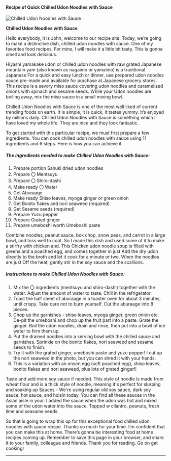             

#### Recipe of Quick Chilled Udon Noodles with Sauce

![Chilled Udon Noodles with Sauce](https://img-global.cpcdn.com/recipes/4835161284804608/751x532cq70/chilled-udon-noodles-with-sauce-recipe-main-photo.jpg)

**Chilled Udon Noodles with Sauce**

Hello everybody, it is John, welcome to our recipe site. Today, we’re going to make a distinctive dish, chilled udon noodles with sauce. One of my favorites food recipes. For mine, I will make it a little bit tasty. This is gonna smell and look delicious.

Hiyashi yamakake udon or chilled udon noodles with raw grated Japanese mountain yam (also known as nagaimo or yamaimo) is a traditional Japanese For a quick and easy lunch or dinner, use prepared udon noodles sauce pre-made and available for purchase at Japanese grocery stores. This recipe is a savory miso sauce covering udon noodles and caramelized onions with spinach and sesame seeds. While your Udon noodles are boiling away, mix the miso sauce in a small mixing bowl.

Chilled Udon Noodles with Sauce is one of the most well liked of current trending foods on earth. It is simple, it is quick, it tastes yummy. It’s enjoyed by millions daily. Chilled Udon Noodles with Sauce is something which I have loved my whole life. They are nice and they look fantastic.

To get started with this particular recipe, we must first prepare a few ingredients. You can cook chilled udon noodles with sauce using 11 ingredients and 6 steps. Here is how you can achieve it.

##### The ingredients needed to make Chilled Udon Noodles with Sauce:

1.  Prepare portion Sanuki dried udon noodles
2.  Prepare 〇 Mentsuyu
3.  Prepare 〇 Shiro-dashi
4.  Make ready 〇 Water
5.  Get Aburaage
6.  Make ready Shiso leaves, myoga ginger or green onion
7.  Get Bonito flakes and nori seaweed (required)
8.  Get Sesame seeds (required)
9.  Prepare Yuzu pepper
10.  Prepare Grated ginger
11.  Prepare umeboshi worth Umeboshi paste

Combine noodles, peanut sauce, bok chop, snow peas, and carrot in a large bowl, and toss well to coat. So I made this dish and used some of it to make a stirfry with chicken and. This Chicken udon noodle soup is filled with greens and a poached egg, and comes together in just Add the dry udon directly to the broth and let it cook for a minute or two. When the noodles are just Off the heat, gently stir in the soy sauce and the scallions.

##### Instructions to make Chilled Udon Noodles with Sauce:

1.  Mix the 〇 ingredients (mentsuyu and shiro-dashi) together with the water. Adjust the amount of water to taste. Chill in the refrigerator.
2.  Toast the half sheet of aburaage in a toaster oven for about 3 minutes, until crispy. Take care not to burn yourself. Cut the aburaage into 8 pieces.
3.  Chop up the garnishes - shiso leaves, myoga ginger, green onion etc. De-pit the umeboshi and chop up the fruit part into a paste. Grate the ginger. Boil the udon noodles, drain and rinse, then put into a bowl of ice water to firm them up.
4.  Put the drained noodles into a serving bowl with the chilled sauce and garnishes. Sprinkle on the bonito flakes, nori seaweed and sesame seeds to finish.
5.  Try it with the grated ginger, umeboshi paste and yuzu pepper! I cut up the nori seaweed in the photo, but you can shred it with your hands.
6.  This is a variation with an onsen egg (soft poached egg), shiso leaves, bonito flakes and nori seaweed, plus lots of grated ginger!!

Taste and add more soy sauce if needed. This style of noodle is made from wheat flour and is a thick style of noodle, meaning it's perfect for slurping and soaking up Sauces - We're using regular old soy sauce, dark soy sauce, hot sauce, and hoisin today. You can find all these sauces in the Asian aisle in your. I added the sauce when the udon was hot and mixed some of the udon water into the sauce. Topped w cilantro, peanuts, fresh lime and seasame seeds.

So that is going to wrap this up for this exceptional food chilled udon noodles with sauce recipe. Thanks so much for your time. I’m confident that you can make this at home. There’s gonna be interesting food at home recipes coming up. Remember to save this page in your browser, and share it to your family, colleague and friends. Thank you for reading. Go on get cooking!

* * *